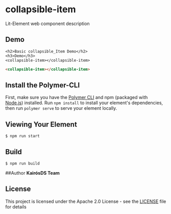 # collapsible-item
Lit-Element web component description

## Demo

```
<h2>Basic collapsible_Item Demo</h2>
<h3>Demo</h3>
<collapsible-item></collapsible-item>
```

```html
<collapsible-item></collapsible-item>

```
## Install the Polymer-CLI

First, make sure you have the [Polymer CLI](https://www.npmjs.com/package/polymer-cli) and npm (packaged with [Node.js](https://nodejs.org)) installed. Run `npm install` to install your element's dependencies, then run `polymer serve` to serve your element locally.

## Viewing Your Element

```
$ npm run start
```
## Build
```
$ npm run build
```

##Author
**KairósDS Team**

## License

This project is licensed under the Apache 2.0 License - see the [LICENSE](LICENSE) file for details